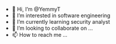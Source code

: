 - 👋 Hi, I’m @YemmyT
- 👀 I’m interested in software engineering
- 🌱 I’m currently learning security analyst 
- 💞️ I’m looking to collaborate on ...
- 📫 How to reach me ...

<!---
YemmyT/YemmyT is a ✨ special ✨ repository because its `README.md` (this file) appears on your GitHub profile.
You can click the Preview link to take a look at your changes.
--->
